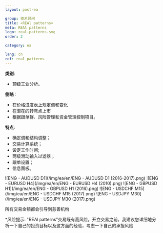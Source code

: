 ```yaml
---
layout: post-ea

group: 技术顾问
title: «REAl patterns»
meta: REAl patterns
logo: real-patterns.svg
order: 2

category: ea

lang: cn
ref: real_patterns
---
```


**类别**:
  - 顶级工业分析。

**侧略**：
  - 在价格进度表上规定调和变化
  - 在潜在的转弯点上市
  - 根据跟单群、风险管理和资金管理控制项目。

**特点**:
  - 确定调和结构调整；
  - 交易计算系统；
  - 设定工作时间;
  - 两级滑动输入过滤器；
  - 跟单设置；
  - 信息面板。

<!-- Работу советника «REAl patterns» можно увидеть на видео.

<iframe width="560" height="315" src="https://www.youtube.com/embed/eoHqHGPLqW0" frameborder="0" allowfullscreen></iframe> -->

![ENG - AUDUSD D1](/img/ea/en/ENG - AUDUSD D1 (2016-2017).png)
![ENG - EURUSD H4](/img/ea/en/ENG - EURUSD H4 (2010).png)
![ENG - GBPUSD H1](/img/ea/en/ENG - GBPUSD H1 (2016).png)
![ENG - USDCHF M15](/img/ea/en/ENG - USDCHF M15 (2017).png)
![ENG - USDJPY M30](/img/ea/en/ENG - USDJPY M30 (2017).png)

所有交易金额都会引导到慈善机构

*风险提示: "REAl patterns”交易既有高风险。开立交易之前，我建议您详细地分析一下自己的投资目标以及这方面的经验，考虑一下自己的承担风险

